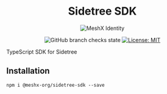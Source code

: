 <!--
parent:
  order: false
-->

<div align="center">
  <h1>Sidetree SDK</h1>
</div>

<!-- Header -->
<p align="center"><img src="docs/github-cover.png" alt="MeshX Identity"></p>

<!-- Badges -->

<div align="center">

![GitHub branch checks state](https://img.shields.io/github/checks-status/meshx-org/sidetree-sdk/main)
[![License: MIT](https://img.shields.io/github/license/meshx-org/sidetree-sdk)](https://opensource.org/licenses/Apache-2.0)

</div>

TypeScript SDK for Sidetree

## Installation

```
npm i @meshx-org/sidetree-sdk --save
```
